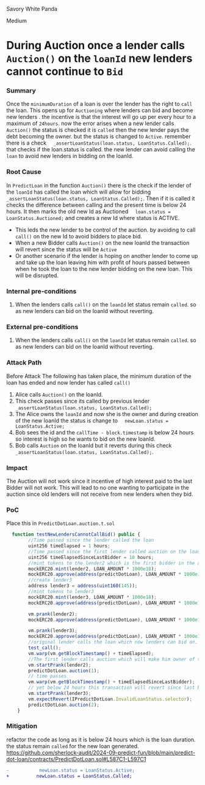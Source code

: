 Savory White Panda

Medium

# During Auction once a lender calls `Auction()` on the `loanId` new lenders cannot continue to `Bid`

### Summary

Once the `minimumDuration` of a loan is over the lender has the right to `call` the loan. This opens up for `Auctioning` where lenders can bid and become new lenders . the incentive is that the interest will go up per every hour to a maximum of `24hours`. 
now the error arises when a new lender calls `Auction()` the status is checked it is `called` then the new lender pays the debt becoming the owner. but the status is changed to `Active`. remember there is a check `  _assertLoanStatus(loan.status, LoanStatus.Called);`. that checks if the loan.status is called. the new lender can avoid calling the `loan` to avoid new lenders in bidding on the loanId.

### Root Cause

In `PredictLoan` in the function `Auction()` there is the check if the lender of the `loanId` has called the loan which will allow for bidding
`_assertLoanStatus(loan.status, LoanStatus.Called);`.
Then if it is called it checks the difference between calling and the present time is below 24 hours.
It then marks the old new Id as Auctioned
`  loan.status = LoanStatus.Auctioned;`
and creates a new Id where status is ACTIVE.
- This leds the new lender to be control of the auction. by avoiding to call `call()` on the new Id to avoid bidders to place bid.
- When a new Bidder calls `Auction()` on the new  loanId the transaction will revert since the status will be `Active`
- Or another scenario if the lender is hoping on another lender to come up and take up the loan leaving him with profit of hours passed between when he took the loan to the new lender bidding on the new loan. This will be disrupted.





### Internal pre-conditions

1. When the lenders calls `call()` on the `loanId` let status remain `called`. so as new lenders can bid on the loanId without reverting.


### External pre-conditions

1. When the lenders calls `call()` on the `loanId` let status remain `called`. so as new lenders can bid on the loanId without reverting.


### Attack Path

Before Attack The following has taken place, the minimum duration of the loan has ended and now lender has called `call()`
1. Alice  calls `Auction()` on the loanId.
2.  This check passes since its called by previous lender `_assertLoanStatus(loan.status, LoanStatus.Called);`
3. The Alice owns the `loanId` and now she is the owner and during creation of the new loanId the status is change to `  newLoan.status = LoanStatus.Active;`
4. Bob sees the id and the `callTime - block.timestamp` is below 24 hours so interest is high so he wants to bid on the new loanId.
5. Bob calls `Auction` on the loanId but it reverts during this check `_assertLoanStatus(loan.status, LoanStatus.Called);`. 

    

### Impact

The Auction will not work since it incentive of high interest paid to the last Bidder will not work. This will lead to no one wanting to participate in the auction since old lenders will not receive from new lenders when they bid.

### PoC

Place this in `PredictDotLoan.auction.t.sol`
```javascript
  function testNewLendersCannotCallBid() public {
        //Time passed since the lender called the loan
        uint256 timeElapsed = 1 hours;
        //Time passed since the first lender called auction on the loan
        uint256 timeElapsedSinceLastBidder = 10 hours;
        //mint tokens to the lender2 which is the first bidder in the auction
        mockERC20.mint(lender2, LOAN_AMOUNT * 1000e18);
        mockERC20.approve(address(predictDotLoan), LOAN_AMOUNT * 1000e18);
        //create lender3
        address lender3 = address(uint160(145));
        //mint tokens to lender3
        mockERC20.mint(lender3, LOAN_AMOUNT * 1000e18);
        mockERC20.approve(address(predictDotLoan), LOAN_AMOUNT * 1000e18);

        vm.prank(lender2);
        mockERC20.approve(address(predictDotLoan), LOAN_AMOUNT * 1000e18);

        vm.prank(lender3);
        mockERC20.approve(address(predictDotLoan), LOAN_AMOUNT * 1000e18);
        //original lender calls the loan which now lenders can bid on.
        test_call();
        vm.warp(vm.getBlockTimestamp() + timeElapsed);
        //The first lender calls auction which will make him owner of the loan
        vm.startPrank(lender2);
        predictDotLoan.auction(1);
        // time passes
        vm.warp(vm.getBlockTimestamp() + timeElapsedSinceLastBidder);
        // yet below 24 hours this transaction will revert since last bidder has now the power of deciding to call loan
        vm.startPrank(lender3);
        vm.expectRevert(IPredictDotLoan.InvalidLoanStatus.selector);
        predictDotLoan.auction(2);
    }
```
### Mitigation

refactor the code as long as it is below 24 hours which is the loan duration. the status remain `called` for the new loan generated.
https://github.com/sherlock-audit/2024-09-predict-fun/blob/main/predict-dot-loan/contracts/PredictDotLoan.sol#L587C1-L597C1
```diff
-           newLoan.status = LoanStatus.Active;
+          newLoan.status = LoanStatus.Called;
```